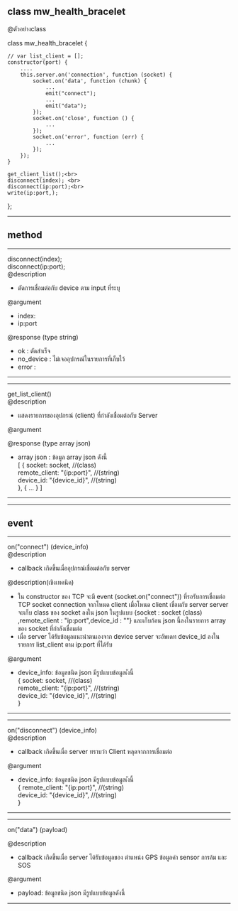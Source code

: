 class mw_health_bracelet 
--------------
@ตัวอย่างclass

class mw_health_bracelet {

    // var list_client = [];
    constructor(port) {
        ....
        this.server.on('connection', function (socket) {
            socket.on('data', function (chunk) {
                ...
                emit("connect");
                ...
                emit("data");
            });
            socket.on('close', function () {
                ...
            });
            socket.on('error', function (err) {
                ...
            });
        });
    }

    get_client_list();<br>
    disconnect(index); <br>
    disconnect(ip:port);<br>
    write(ip:port,);

};    


--------------
method
---------

**********
disconnect(index); <br>
disconnect(ip:port); <br>
@description
-   ตัดการเชื่อมต่อกับ device ตาม input ที่ระบุ

@argument
-   index:
-   ip:port

@response (type string)
-   ok : ตัดสำเร็จ
-   no_device : ไม่เจออุปกรณ์ในรายการที่เก็บไว้
-   error : 
**********


**********
get_list_client() <br>
@description
-   แสดงรายการของอุปกรณ์ (client) ที่กำลังเชื่อมต่อกับ Server

@argument


@response (type array json)
-   array json : ข้อมูล array json ดังนี้ <br>
[
    {
        socket:  socket, //(class) <br>
        remote_client: "{ip:port}", //(string)<br>
        device_id: "{device_id}", //(string)<br>
    },
    {
        ...
    }
]

**********

--------------
event
---------

**********

on("connect") (device_info) <br>
@description
-   callback เกิดขึ้นเมื่ออุปกรณ์เชื่อมต่อกับ server


@description(เชิงเทคนิค)
-   ใน constructor ของ TCP จะมี event (socket.on("connect")) ที่รอรับการเชื่อมต่อ TCP socket connection จากโหนด client 
    เมื่อโหนด client เชื่อมกับ server  server จะเก็บ class ของ socket ลงใน json ในรูปแบบ  {socket : socket (class) ,remote_client : "ip:port",device_id : ""} และเก็บก้อน json นี้ลงในรายการ array ของ socket ที่กำลังเชื่อมต่อ
-   เมื่อ server ได้รับข้อมูลแนะนำตนเองจาก device  server จะอัพเดท device_id ลงในรายการ list_client ตาม ip:port ที่ได้รับ

@argument
-   device_info: ข้อมูลชนิด json มีรูปแบบข้อมูลเังนี้ <br>
    {
        socket:  socket, //(class)<br>
        remote_client: "{ip:port}", //(string)<br>
        device_id: "{device_id}", //(string)<br>
    }

**********

**********
on("disconnect") (device_info) <br>
@description
-   callback เกิดขึ้นเมื่อ server ทราบว่า Client หลุดจากการเชื่อมต่อ

@argument
-   device_info: ข้อมูลชนิด json มีรูปแบบข้อมูลเังนี้ <br>
    {
        remote_client: "{ip:port}", //(string)<br>
        device_id: "{device_id}", //(string)<br>
    }

**********


**********
on("data") (payload) <br>

@description
-   callback เกิดขึ้นเมื่อ server ได้รับข้อมูลของ ตำแหน่ง GPS  ข้อมูลค่า sensor การล้ม และ SOS

@argument
-   payload: ข้อมูลชนิด json มีรูปแบบข้อมูลดังนี้ 

**********



<!-- **********

@description

@argument
-   

@response (type string)
-   
********** -->


